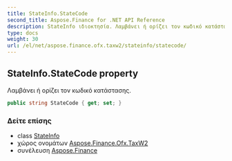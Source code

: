 ```yaml
---
title: StateInfo.StateCode
second_title: Aspose.Finance for .NET API Reference
description: StateInfo ιδιοκτησία. Λαμβάνει ή ορίζει τον κωδικό κατάστασης.
type: docs
weight: 30
url: /el/net/aspose.finance.ofx.taxw2/stateinfo/statecode/
---
```

## StateInfo.StateCode property

Λαμβάνει ή ορίζει τον κωδικό κατάστασης.

```csharp
public string StateCode { get; set; }
```

### Δείτε επίσης

* class [StateInfo](../)
* χώρος ονομάτων [Aspose.Finance.Ofx.TaxW2](../../stateinfo/)
* συνέλευση [Aspose.Finance](../../../)


